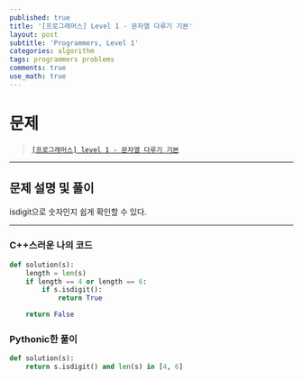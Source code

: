 ```yaml
---
published: true
title: '[프로그래머스] Level 1 - 문자열 다루기 기본'
layout: post
subtitle: 'Programmers, Level 1'
categories: algorithm
tags: programmers problems
comments: true
use_math: true
---
```


# **문제**

> [`[프로그래머스] level 1 - 문자열 다루기 기본`](https://school.programmers.co.kr/learn/courses/30/lessons/12918)

---
## **문제 설명 및 풀이**

isdigit으로 숫자인지 쉽게 확인할 수 있다.

---
### C++스러운 나의 코드
```python
def solution(s):
    length = len(s)
    if length == 4 or length == 6:
        if s.isdigit():
            return True

    return False
```

### Pythonic한 풀이
```python
def solution(s):
    return s.isdigit() and len(s) in [4, 6]
```

